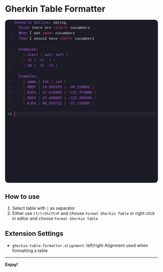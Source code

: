 # Gherkin Table Formatter

![Demo](./demo.gif)

## How to use

1. Select table with `|` as separator
2. Either use `Ctrl+Shift+P` and choose `Format Gherkin Table` or right click in editor and choose `Format Gherkin Table`

## Extension Settings

* `gherkin-table-formatter.alignment`: left/right Alignment used when formatting a table

-----------------------------------------------------------------------------------------------------------

**Enjoy!**
